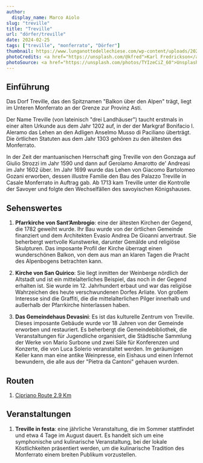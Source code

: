 ```yaml
---
author:
  display_name: Marco Aiolo
slug: "treville"
title: "Treville"
url: "dörfer/treville"
date: 2024-02-25
tags: ["treville", "monferrato", "Dörfer"]
thumbnail: https://www.lunganottedellechiese.com/wp-content/uploads/2022/05/Treville-scaled.jpeg
photoCredits: <a href="https://unsplash.com/@kfred">Karl Fredrickson</a>
photoSource: <a href="https://unsplash.com/photos/TYIzeCiZ_60">Unsplash</a>
---
```


## Einführung

Das Dorf Treville, das den Spitznamen "Balkon über den Alpen" trägt, liegt im Unteren Monferrato an der Grenze zur Provinz Asti.

Der Name Treville (von lateinisch "drei Landhäuser") taucht erstmals in einer alten Urkunde aus dem Jahr 1202 auf, in der der Markgraf Bonifacio I. Aleramo das Lehen an den Adligen Anselmo Musso di Paciliano überträgt. Die örtlichen Statuten aus dem Jahr 1303 gehören zu den ältesten des Monferrato.

In der Zeit der mantuanischen Herrschaft ging Treville von den Gonzaga auf Giulio Strozzi im Jahr 1590 und dann auf Gerolamo Amarotto de' Andreasi im Jahr 1602 über. Im Jahr 1699 wurde das Lehen von Giacomo Bartolomeo Gozani erworben, dessen illustre Familie den Bau des Palazzo Treville in Casale Monferrato in Auftrag gab. Ab 1713 kam Treville unter die Kontrolle der Savoyer und folgte den Wechselfällen des savoyischen Königshauses.

## Sehenswertes

1. **Pfarrkirche von Sant’Ambrogio**: eine der ältesten Kirchen der Gegend, die 1782 geweiht wurde. Ihr Bau wurde von der örtlichen Gemeinde finanziert und dem Architekten Evasio Andrea De Gioanni anvertraut. Sie beherbergt wertvolle Kunstwerke, darunter Gemälde und religiöse Skulpturen. Das imposante Profil der Kirche überragt einen wunderschönen Balkon, von dem aus man an klaren Tagen die Pracht des Alpenbogens betrachten kann.

2. **Kirche von San Quirico**: Sie liegt inmitten der Weinberge nördlich der Altstadt und ist ein mittelalterliches Beispiel, das noch in der Gegend erhalten ist. Sie wurde im 12. Jahrhundert erbaut und war das religiöse Wahrzeichen des heute verschwundenen Dorfes Arliate. Von großem Interesse sind die Graffiti, die die mittelalterlichen Pilger innerhalb und außerhalb der Pfarrkirche hinterlassen haben.

3. **Das Gemeindehaus Devasini**: Es ist das kulturelle Zentrum von Treville. Dieses imposante Gebäude wurde vor 18 Jahren von der Gemeinde erworben und restauriert. Es beherbergt die Gemeindebibliothek, die Veranstaltungen für Jugendliche organisiert, die Städtische Sammlung der Werke von Mario Surbone und zwei Säle für Konferenzen und Konzerte, die von Luca Solerio veranstaltet werden. Im geräumigen Keller kann man eine antike Weinpresse, ein Eishaus und einen Infernot bewundern, die alle aus der "Pietra da Cantoni" gehauen wurden.

## Routen

1. [Cipriano  Route 2.9 Km](https://monfit.netlify.app/de/blog/cellamonte-cipriano-route/)

## Veranstaltungen

1. **Treville in festa**: eine jährliche Veranstaltung, die im Sommer stattfindet und etwa 4 Tage im August dauert. Es handelt sich um eine symphonische und kulinarische Veranstaltung, bei der lokale Köstlichkeiten präsentiert werden, um die kulinarische Tradition des Monferrato einem breiten Publikum vorzustellen.

